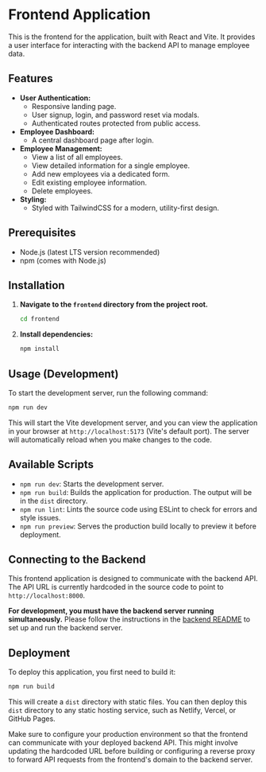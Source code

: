# Frontend Application

This is the frontend for the application, built with React and Vite. It provides a user interface for interacting with the backend API to manage employee data.

## Features

*   **User Authentication:**
    *   Responsive landing page.
    *   User signup, login, and password reset via modals.
    *   Authenticated routes protected from public access.
*   **Employee Dashboard:**
    *   A central dashboard page after login.
*   **Employee Management:**
    *   View a list of all employees.
    *   View detailed information for a single employee.
    *   Add new employees via a dedicated form.
    *   Edit existing employee information.
    *   Delete employees.
*   **Styling:**
    *   Styled with TailwindCSS for a modern, utility-first design.

## Prerequisites

*   Node.js (latest LTS version recommended)
*   npm (comes with Node.js)

## Installation

1.  **Navigate to the `frontend` directory from the project root.**
    ```bash
    cd frontend
    ```

2.  **Install dependencies:**
    ```bash
    npm install
    ```

## Usage (Development)

To start the development server, run the following command:

```bash
npm run dev
```

This will start the Vite development server, and you can view the application in your browser at `http://localhost:5173` (Vite's default port). The server will automatically reload when you make changes to the code.

## Available Scripts

*   `npm run dev`: Starts the development server.
*   `npm run build`: Builds the application for production. The output will be in the `dist` directory.
*   `npm run lint`: Lints the source code using ESLint to check for errors and style issues.
*   `npm run preview`: Serves the production build locally to preview it before deployment.

## Connecting to the Backend

This frontend application is designed to communicate with the backend API. The API URL is currently hardcoded in the source code to point to `http://localhost:8000`.

**For development, you must have the backend server running simultaneously.** Please follow the instructions in the [backend README](../backend/README.md) to set up and run the backend server.

## Deployment

To deploy this application, you first need to build it:
```bash
npm run build
```
This will create a `dist` directory with static files. You can then deploy this `dist` directory to any static hosting service, such as Netlify, Vercel, or GitHub Pages.

Make sure to configure your production environment so that the frontend can communicate with your deployed backend API. This might involve updating the hardcoded URL before building or configuring a reverse proxy to forward API requests from the frontend's domain to the backend server.
